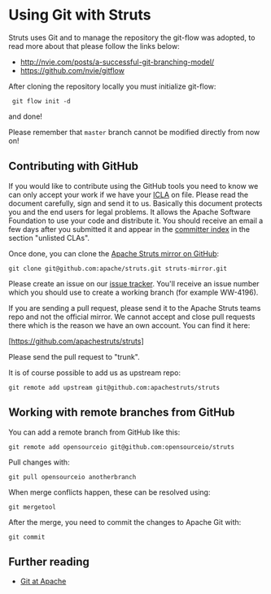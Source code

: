 <head><title>Git for Struts</title></head>

# Using Git with Struts

Struts uses Git and to manage the repository the git-flow was adopted, to read more about that please follow the links below:

- http://nvie.com/posts/a-successful-git-branching-model/
- https://github.com/nvie/gitflow

After cloning the repository locally you must initialize git-flow:

     git flow init -d

and done!

Please remember that `master` branch cannot be modified directly from now on!

## Contributing with GitHub

If you would like to contribute using the GitHub tools you need to know we can only
accept your work if we have your [ICLA](http://www.apache.org/licenses/icla.txt) on file.
Please read the document carefully, sign and send it to us. Basically this document
protects you and the end users for legal problems. It allows the Apache Software Foundation
to use your code and distribute it.
You should receive an email a few days after you submitted it and appear in the 
[committer index](http://people.apache.org/committer-index.html) in the section "unlisted CLAs".

Once done, you can clone the [Apache Struts mirror on GitHub](https://github.com/apache/struts):

    git clone git@github.com:apache/struts.git struts-mirror.git

Please create an issue on our [issue tracker](https://issues.apache.org/jira/browse/WW).
You'll receive an issue number which you should use to create a working branch (for example WW-4196).

If you are sending a pull request, please send it to the Apache Struts teams repo and not
the official mirror. We cannot accept and close pull requests there which is the reason
we have an own account. You can find it here:

[https://github.com/apachestruts/struts]

Please send the pull request to "trunk".

It is of course possible to add us as upstream repo:

    git remote add upstream git@github.com:apachestruts/struts

## Working with remote branches from GitHub

You can add a remote branch from GitHub like this:

    git remote add opensourceio git@github.com:opensourceio/struts

Pull changes with:

    git pull opensourceio anotherbranch

When merge conflicts happen, these can be resolved using:

    git mergetool

After the merge, you need to commit the changes to Apache Git with:

    git commit

## Further reading

 * [Git at Apache](http://wiki.apache.org/general/GitAtApache)

